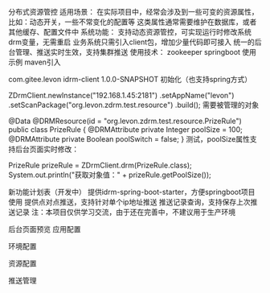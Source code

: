 分布式资源管控
适用场景：
在实际项目中，经常会涉及到一些可变的资源属性，比如：动态开关，一些不常变化的配置等
这类属性通常需要维护在数据库，或者其他缓存、配置文件中
系统功能：
支持动态资源管控，可实现运行时修改系统drm变量，无需重启
业务系统只需引入client包，增加少量代码即可接入
统一的后台管理、推送实时生效，支持集群推送
使用技术：
zookeeper
springboot
使用示例
maven引入

<dependency>
   <groupId>com.gitee.levon</groupId>
   <artifactId>idrm-client</artifactId>
   <version>1.0.0-SNAPSHOT</version>
</dependency>
初始化（也支持spring方式）

ZDrmClient.newInstance("192.168.1.45:2181")
                .setAppName("levon")
                .setScanPackage("org.levon.zdrm.test.resource")
                .build();
需要被管理的对象

@Data
@DRMResource(id = "org.levon.zdrm.test.resource.PrizeRule")
public class PrizeRule {
    @DRMAttribute
    private Integer poolSize = 100;
    @DRMAttribute
    private Boolean poolSwitch = false;
}
测试，poolSize属性支持后台页面实时修改：

PrizeRule prizeRule = ZDrmClient.drm(PrizeRule.class);
System.out.println("获取对象值：" + prizeRule.getPoolSize());

新功能计划表（开发中）
提供idrm-spring-boot-starter，方便springboot项目使用
提供点对点推送，支持针对单个ip地址推送
推送记录查询，支持保存上次推送记录
注：本项目仅供学习交流，由于还在完善中，不建议用于生产环境

后台页面预览
应用配置

环境配置

资源配置

推送管理